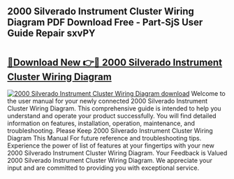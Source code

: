## 2000 Silverado Instrument Cluster Wiring Diagram PDF Download Free - Part-SjS User Guide Repair sxvPY

# <h2><a href="http://dfrh96.blite.top/?on=2000+Silverado+Instrument+Cluster+Wiring+Diagram">🔗Download New 👉🔴 2000 Silverado Instrument Cluster Wiring Diagram</a></h2>

[![2000 Silverado Instrument Cluster Wiring Diagram download](https://i.imgur.com/lujVjoI.png)](http://dfrh96.blite.top/?on=2000+Silverado+Instrument+Cluster+Wiring+Diagram)
Welcome to the user manual for your newly connected 2000 Silverado Instrument Cluster Wiring Diagram. This comprehensive guide is intended to help you understand and operate your product successfully. You will find detailed information on features, installation, operation, maintenance, and troubleshooting. Please Keep 2000 Silverado Instrument Cluster Wiring Diagram This Manual For future reference and troubleshooting tips. Experience the power of list of features at your fingertips with your new 2000 Silverado Instrument Cluster Wiring Diagram. Your Feedback is Valued 2000 Silverado Instrument Cluster Wiring Diagram. We appreciate your input and are committed to providing you with exceptional service.
